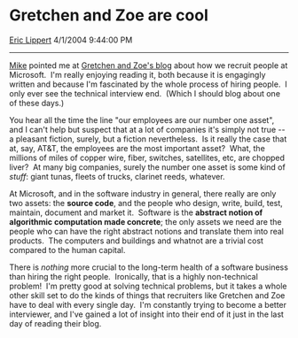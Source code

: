 <div id="page">

# Gretchen and Zoe are cool

[Eric Lippert](https://social.msdn.microsoft.com/profile/Eric%20Lippert) 4/1/2004 9:44:00 PM

-----

<div id="content">

<span>[Mike](http://www.mikepope.com/blog/DisplayBlog.aspx?permalink=592) pointed me at [Gretchen and Zoe's blog](http://weblogs.asp.net/jobsblog/) about how we recruit people at Microsoft.  I'm really enjoying reading it, both because it is engagingly written and because I'm fascinated by the whole process of hiring people.  I only ever see the technical interview end.  (Which I should blog about one of these days.)</span>

<span>You hear all the time the line "our employees are our number one asset", and I can't help but suspect that at a lot of companies it's simply not true -- a pleasant fiction, surely, but a fiction nevertheless.  Is it really the case that at, say, AT\&T, the employees are the most important asset?  What, the millions of miles of copper wire, fiber, switches, satellites, etc, are chopped liver?  At many big companies, surely the number one asset is some kind of *<span>stuff</span>*: giant tunas, fleets of trucks, clarinet reeds, whatever.</span>

<span>At Microsoft, and in the software industry in general, there really are only two assets: the **<span>source code</span>**, and the people who design, write, build, test, maintain, document and market it.  Software is the **<span>abstract notion of algorithmic computation made concrete</span>**; the only assets we need are the people who can have the right abstract notions and translate them into real products.  The computers and buildings and whatnot are a trivial cost compared to the human capital.</span>

<span>There is *<span>nothing</span>* more crucial to the long-term health of a software business than hiring the right people.  Ironically, that is a highly non-technical problem\!  I'm pretty good at solving technical problems, but it takes a whole other skill set to do the kinds of things that recruiters like Gretchen and Zoe have to deal with every single day.  I'm constantly trying to become a better interviewer, and I've gained a lot of insight into their end of it just in the last day of reading their blog.</span>

</div>

</div>

